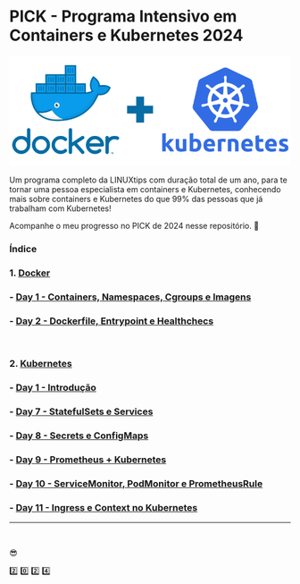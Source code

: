 # PICK - Programa Intensivo em Containers e Kubernetes 2024

![DockerK8S](https://github.com/edemirtoldo/pick/blob/main/docs/images/docker-kubernetes.png) 


Um programa completo da LINUXtips com duração total de um ano, para te tornar uma pessoa especialista em containers e Kubernetes, conhecendo mais sobre containers e Kubernetes do que 99% das pessoas que já trabalham com Kubernetes!

Acompanhe o meu progresso no PICK de 2024 nesse repositório. :rocket:

### Índice

### 1. [Docker](https://github.com/edemirtoldo/pick/tree/main/docs/docker)
###    - [Day 1 - Containers, Namespaces, Cgroups e Imagens](https://github.com/edemirtoldo/pick/tree/main/docs/docker/day-1)
###    - [Day 2 - Dockerfile, Entrypoint e Healthchecs](https://github.com/edemirtoldo/pick/tree/main/docs/docker/day-2)

&nbsp;

### 2. [Kubernetes](https://github.com/edemirtoldo/pick/tree/main/docs/k8s)
###    - [Day 1 - Introdução](https://github.com/edemirtoldo/pick/tree/main/docs/k8s/day-01)
###    - [Day 7 - StatefulSets e Services](https://github.com/edemirtoldo/pick/tree/main/docs/k8s/day-07)
###    - [Day 8 - Secrets e ConfigMaps](https://github.com/edemirtoldo/pick/tree/main/docs/k8s/day-08)
###    - [Day 9 - Prometheus + Kubernetes](https://github.com/edemirtoldo/pick/tree/main/docs/k8s/day-09)
###    - [Day 10 - ServiceMonitor, PodMonitor e PrometheusRule](https://github.com/edemirtoldo/pick/tree/main/docs/k8s/day-10)
###    - [Day 11 - Ingress e Context no Kubernetes](https://github.com/edemirtoldo/pick/tree/main/docs/k8s/day-11)

-----

&nbsp;

:sunglasses:

:two: :zero: :two: :four:

